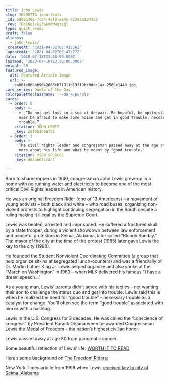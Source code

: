```yaml
---
title: John Lewis
slug: 20200718-john-lewis
_id: 6d091406-7c94-4ef0-ae4c-723d3a1243d3
_rev: TDo1Nq1xkiZakmRW4qtzgl
type: quick_reads
draft: false
aliases:
  - john-lewis/
_createdAt: '2021-04-02T05:41:56Z'
_updatedAt: '2021-04-02T05:47:27Z'
date: '2020-07-18T23:28:00.000Z'
lastmod: '2020-07-18T23:28:00.000Z'
weight: 50
featured_image:
  alt: Featured Article Image
  url: >-
    ea861c868bb9642085cb71911d13ff9bc0dce1aa-2560x1440.jpg
card_series: Quote of the Day
colorpaletteclassname: '--dark-purple'
cards:
  - order: 0
    body: >-
      > _“Do not get lost in a sea of despair. Be hopeful, be optimistic…Never,
      ever be afraid to make some noise and get in good trouble, necessary
      trouble.”_
    citation: JOHN LEWIS
    _key: 2df0b1066f51
  - order: 1
    body: >-
      The civil rights leader and congressman passed away at the age of 80. Read
      more about his life and what he meant by "good trouble."
    citation: VIEW SOURCES
    _key: d08ab014c4c7

---
```

Born to sharecroppers in 1940, congressman John Lewis grew-up in a home with no running water and electricity to become one of the most critical Civil Rights leaders in American history.

He was an original Freedom Rider (one of 13 Americans) – a movement of young activists – both black and white – who road buses, organizing non-violent protests to highlight continuing segregation in the South despite a ruling making it illegal by the Supreme Court.

Lewis was beaten, arrested and imprisoned. He suffered a fractured skull by a state trooper, during a violent showdown between law enforcement and peaceful protestors in Selma, Alabama, later called “Bloody Sunday.” The mayor of the city at the time of the protest (1965) later gave Lewis the key to the city (1998).

He founded the Student Nonviolent Coordinating Committee (a group that help organize sit-ins at segregated lunch-counters) and was a friend/ally of Dr. Martin Luther King Jr. Lewis helped organize and also spoke at the “March on Washington” in 1963 – when MLK delivered his famous “I have a dream speech…”

As a young man, Lewis’ parents didn’t agree with his tactics – not wanting their son to challenge the status quo and get into trouble. Lewis said this is when he realized the need for “good trouble” – necessary trouble as a catalyst for change. You’ll often see the term “good trouble” associated with him or with a hashtag.

Lewis in the U.S. Congress for 3 decades. He was called the “conscience of congress” by President Barack Obama when he awarded Congressman Lewis the Medal of Freedom – the nation’s highest civilian honor.

Lewis passed away at age 80 from pancreatic cancer.

Some beautiful reflection of Lewis’ life: [WORTH IT TO READ](https://www.nytimes.com/2020/07/17/us/john-lewis-dead.html)

Here’s some background on [The Freedom Riders:](https://www.smithsonianmag.com/history/the-freedom-riders-then-and-now-45351758/)

New York Times article from 1998 when Lewis [received key to city of Selma, Alabama](https://www.nytimes.com/1998/03/09/us/civil-rights-veteran-is-honored-in-selma.html)